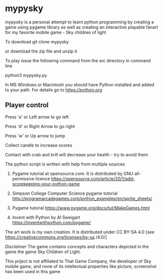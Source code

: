 # mypysky 

*mypysky* is a personal attempt to learn python programming by creating a game using pygame library as well as creating an interactive playable fanart for my favorite mobile game - Sky children of light 


To download git clone mypysky 
 

or download  the zip file and unzip it 

To play  issue the following command from the src directory in command line 

python3 mypysky.py

In MS Windows or Macintosh you should have Python installed and added to your path. 
For details  go to https://python.org 

## Player control 

Press 'a' or Left arrow to go left 

Press 'd' or Right Arrow to go right

Press 'w' or Up arrow to jump

Collect candle to increase scores 

Contact with crab and krill will decrease your health - try to avoid them 


The python script is written with help from multiple sources


1. Pygame tutorial at opensource.com. It is distributed by GNU all-permissive licence <https://opensource.com/article/20/1/add-scorekeeping-your-python-game>

2. Simpson College Computer Science pygame tutorial <http://programarcadegames.com/python_examples/en/sprite_sheets/>

3. Pygame tutorial <https://www.pygame.org/docs/tut/MakeGames.html>

4. Invent with Python by Al Sweigart <https://inventwithpython.com/pygame/> 


The art work is my own creation. It is distributed under CC BY-SA 4.0 [see https://creativecommons.org/licenses/by-sa 
/4.0/] 

_Disclaimer_  The  game contains concepts and  characters depicted in the game the game Sky Children of Light.

 This priject is not affiliated to That Game  Company, the developer of Sky mobile game, and none of its 
intellectual properties like  picture, screenshot has been used in this game 

